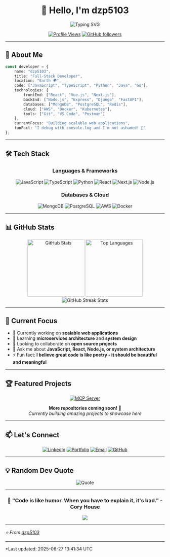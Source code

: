 <div align="center">

# 👋 Hello, I'm dzp5103

<img src="https://readme-typing-svg.herokuapp.com?font=Fira+Code&size=22&pause=1000&color=2196F3&center=true&vCenter=true&width=800&lines=Full-Stack+Developer+%7C+Code+Craftsman;Open+Source+Enthusiast" alt="Typing SVG" />

[![Profile Views](https://komarev.com/ghpvc/?username=dzp5103&color=brightgreen&style=for-the-badge&label=Profile+Views)](https://github.com/dzp5103)
[![GitHub followers](https://img.shields.io/github/followers/dzp5103?label=Followers&style=for-the-badge&color=blue)](https://github.com/dzp5103?tab=followers)

</div>

---

## 🚀 About Me

```typescript
const developer = {
    name: "dzp5103",
    title: "Full-Stack Developer",
    location: "Earth 🌍",
    code: ["JavaScript", "TypeScript", "Python", "Java", "Go"],
    technologies: {
        frontEnd: ["React", "Vue.js", "Next.js"],
        backEnd: ["Node.js", "Express", "Django", "FastAPI"],
        databases: ["MongoDB", "PostgreSQL", "Redis"],
        cloud: ["AWS", "Docker", "Kubernetes"],
        tools: ["Git", "VS Code", "Postman"]
    },
    currentFocus: "Building scalable web applications",
    funFact: "I debug with console.log and I'm not ashamed! 🐛"
};
```

---

## 🛠️ Tech Stack

<div align="center">

### Languages & Frameworks
![JavaScript](https://img.shields.io/badge/JavaScript-F7DF1E?style=for-the-badge&logo=javascript&logoColor=black)
![TypeScript](https://img.shields.io/badge/TypeScript-007ACC?style=for-the-badge&logo=typescript&logoColor=white)
![Python](https://img.shields.io/badge/Python-3776AB?style=for-the-badge&logo=python&logoColor=white)
![React](https://img.shields.io/badge/React-20232A?style=for-the-badge&logo=react&logoColor=61DAFB)
![Next.js](https://img.shields.io/badge/Next.js-000000?style=for-the-badge&logo=next.js&logoColor=white)
![Node.js](https://img.shields.io/badge/Node.js-43853D?style=for-the-badge&logo=node.js&logoColor=white)

### Databases & Cloud
![MongoDB](https://img.shields.io/badge/MongoDB-4EA94B?style=for-the-badge&logo=mongodb&logoColor=white)
![PostgreSQL](https://img.shields.io/badge/PostgreSQL-316192?style=for-the-badge&logo=postgresql&logoColor=white)
![AWS](https://img.shields.io/badge/AWS-232F3E?style=for-the-badge&logo=amazon-aws&logoColor=white)
![Docker](https://img.shields.io/badge/Docker-2496ED?style=for-the-badge&logo=docker&logoColor=white)

</div>

---

## 📊 GitHub Stats

<div align="center">
  <img height="180em" src="https://github-readme-stats.vercel.app/api?username=dzp5103&show_icons=true&theme=tokyonight&include_all_commits=true&count_private=true" alt="GitHub Stats"/>
  <img height="180em" src="https://github-readme-stats.vercel.app/api/top-langs/?username=dzp5103&layout=compact&langs_count=8&theme=tokyonight" alt="Top Languages"/>
</div>

<div align="center">
  <img src="https://github-readme-streak-stats.herokuapp.com/?user=dzp5103&theme=tokyonight" alt="GitHub Streak Stats"/>
</div>

---

## 🎯 Current Focus

- 🔭 Currently working on **scalable web applications**
- 🌱 Learning **microservices architecture** and **system design**
- 👯 Looking to collaborate on **open source projects**
- 💬 Ask me about **JavaScript, React, Node.js, or system architecture**
- ⚡ Fun fact: **I believe great code is like poetry - it should be beautiful and meaningful**

---

## 🏆 Featured Projects

<div align="center">

[![MCP Server](https://github-readme-stats.vercel.app/api/pin/?username=dzp5103&repo=dzp5103&theme=tokyonight)](https://github.com/dzp5103/dzp5103)

**More repositories coming soon! 🚀**  
*Currently building amazing projects to showcase here*

</div>

---

## 📫 Let's Connect

<div align="center">

[![LinkedIn](https://img.shields.io/badge/LinkedIn-0077B5?style=for-the-badge&logo=linkedin&logoColor=white)](https://linkedin.com/in/dzp5103)
[![Portfolio](https://img.shields.io/badge/Portfolio-FF5722?style=for-the-badge&logo=google-chrome&logoColor=white)](https://dzp5103.github.io)
[![Email](https://img.shields.io/badge/Email-D14836?style=for-the-badge&logo=gmail&logoColor=white)](mailto:dzp5103@gmail.com)
[![GitHub](https://img.shields.io/badge/GitHub-100000?style=for-the-badge&logo=github&logoColor=white)](https://github.com/dzp5103)

</div>

---

## 💡 Random Dev Quote

<div align="center">

![Quote](https://quotes-github-readme.vercel.app/api?type=horizontal&theme=tokyonight)

</div>

---

<div align="center">
  
### 🌟 "Code is like humor. When you have to explain it, it's bad." - Cory House

<img src="https://capsule-render.vercel.app/api?type=waving&color=gradient&height=100&section=footer"/>

</div>

---

*⭐️ From [dzp5103](https://github.com/dzp5103)*

---

*Last updated: 2025-06-27 13:41:34 UTC
